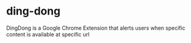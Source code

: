 # ding-dong
DingDong is a Google Chrome Extension that alerts users when specific content is available at specific url
